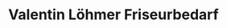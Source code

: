 ---
title: "Valentin Löhmer Friseurbedarf"
url: /wuerzburg/valentin-loehmer-friseurbedarf-louis-pasteur-strasse/
shop: Großhandel
---